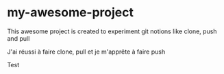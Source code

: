 # my-awesome-project

This awesome project is created to experiment git notions like clone, push and pull

J'ai réussi à faire clone, pull et je m'apprête à faire push

Test
